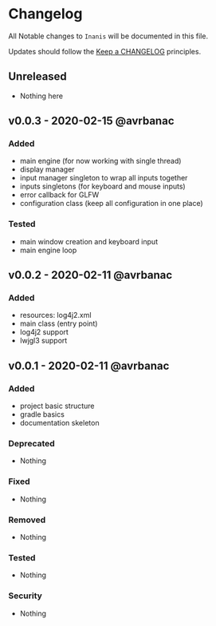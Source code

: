 # Changelog

All Notable changes to `Inanis` will be documented in this file.

Updates should follow the [Keep a CHANGELOG](http://keepachangelog.com/) principles.

## Unreleased
- Nothing here

## v0.0.3 - 2020-02-15 @avrbanac

### Added
- main engine (for now working with single thread)
- display manager
- input manager singleton to wrap all inputs together
- inputs singletons (for keyboard and mouse inputs)
- error callback for GLFW
- configuration class (keep all configuration in one place)

### Tested
- main window creation and keyboard input
- main engine loop

## v0.0.2 - 2020-02-11 @avrbanac

### Added
- resources: log4j2.xml
- main class (entry point)
- log4j2 support
- lwjgl3 support

## v0.0.1 - 2020-02-11 @avrbanac

### Added
- project basic structure
- gradle basics
- documentation skeleton

### Deprecated
- Nothing

### Fixed
- Nothing

### Removed
- Nothing

### Tested
- Nothing

### Security
- Nothing